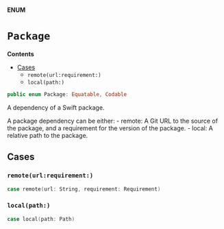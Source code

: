 **ENUM**

# `Package`

**Contents**

- [Cases](#cases)
  - `remote(url:requirement:)`
  - `local(path:)`

```swift
public enum Package: Equatable, Codable
```

A dependency of a Swift package.

A package dependency can be either:
    - remote: A Git URL to the source of the package,
    and a requirement for the version of the package.
    - local: A relative path to the package.

## Cases
### `remote(url:requirement:)`

```swift
case remote(url: String, requirement: Requirement)
```

### `local(path:)`

```swift
case local(path: Path)
```
